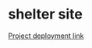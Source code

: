 # shelter site
[Project deployment link](https://herrwallace.github.io/shelter/SHELTER/pages/main/ "Project deployment link")
